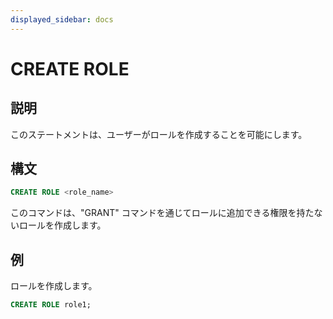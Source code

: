 ```yaml
---
displayed_sidebar: docs
---
```


# CREATE ROLE

## 説明

このステートメントは、ユーザーがロールを作成することを可能にします。

## 構文

```sql
CREATE ROLE <role_name>
```

このコマンドは、"GRANT" コマンドを通じてロールに追加できる権限を持たないロールを作成します。

## 例

ロールを作成します。

  ```sql
  CREATE ROLE role1;
  ```